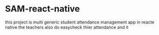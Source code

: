 # SAM-react-native
this project is multi generic student attendance  management app in reacte native the teachers also do easycheck thier attendance and it 
